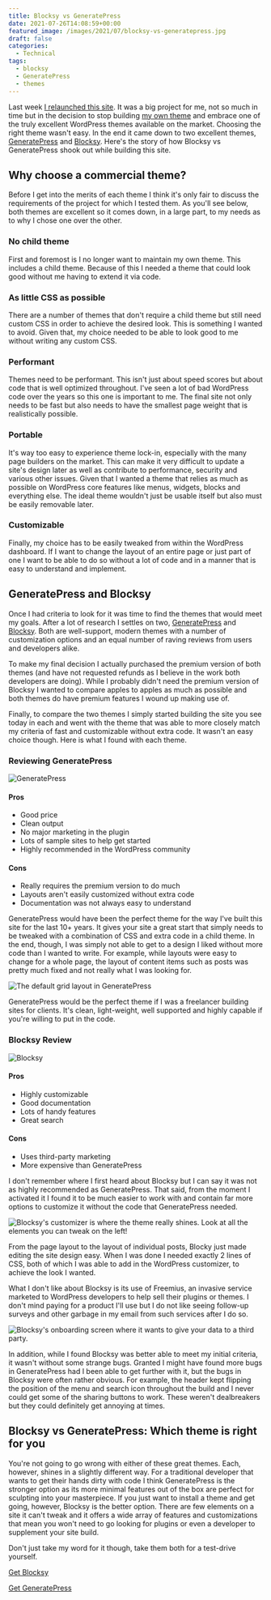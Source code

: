 ```yaml
---
title: Blocksy vs GeneratePress
date: 2021-07-26T14:08:59+00:00
featured_image: /images/2021/07/blocksy-vs-generatepress.jpg
draft: false
categories:
  - Technical
tags:
  - blocksy
  - GeneratePress
  - themes
---
```


Last week [I relaunched this site][1]. It was a big project for me, not so much in time but in the decision to stop building [my own theme][2] and embrace one of the truly excellent WordPress themes available on the market. Choosing the right theme wasn't easy. In the end it came down to two excellent themes, [GeneratePress][3] and [Blocksy][4]. Here's the story of how Blocksy vs GeneratePress shook out while building this site.

## Why choose a commercial theme?

Before I get into the merits of each theme I think it's only fair to discuss the requirements of the project for which I tested them. As you'll see below, both themes are excellent so it comes down, in a large part, to my needs as to why I chose one over the other.

### No child theme

First and foremost is I no longer want to maintain my own theme. This includes a child theme. Because of this I needed a theme that could look good without me having to extend it via code.

### As little CSS as possible

There are a number of themes that don't require a child theme but still need custom CSS in order to achieve the desired look. This is something I wanted to avoid. Given that, my choice needed to be able to look good to me without writing any custom CSS.

### Performant

Themes need to be performant. This isn't just about speed scores but about code that is well optimized throughout. I've seen a lot of bad WordPress code over the years so this one is important to me. The final site not only needs to be fast but also needs to have the smallest page weight that is realistically possible.

### Portable

It's way too easy to experience theme lock-in, especially with the many page builders on the market. This can make it very difficult to update a site's design later as well as contribute to performance, security and various other issues. Given that I wanted a theme that relies as much as possible on WordPress core features like menus, widgets, blocks and everything else. The ideal theme wouldn't just be usable itself but also must be easily removable later.

### Customizable

Finally, my choice has to be easily tweaked from within the WordPress dashboard. If I want to change the layout of an entire page or just part of one I want to be able to do so without a lot of code and in a manner that is easy to understand and implement.

## GeneratePress and Blocksy

Once I had criteria to look for it was time to find the themes that would meet my goals. After a lot of research I settles on two, [GeneratePress][3] and [Blocksy][4]. Both are well-support, modern themes with a number of customization options and an equal number of raving reviews from users and developers alike.

To make my final decision I actually purchased the premium version of both themes (and have not requested refunds as I believe in the work both developers are doing). While I probably didn't need the premium version of Blocksy I wanted to compare apples to apples as much as possible and both themes do have premium features I wound up making use of.

Finally, to compare the two themes I simply started building the site you see today in each and went with the theme that was able to more closely match my criteria of fast and customizable without extra code. It wasn't an easy choice though. Here is what I found with each theme.

### Reviewing GeneratePress

![GeneratePress](/images/2021/07/generatepress.png)

#### Pros

*  Good price
* Clean output
* No major marketing in the plugin
* Lots of sample sites to help get started
* Highly recommended in the WordPress community

#### Cons

* Really requires the premium version to do much
* Layouts aren't easily customized without extra code
* Documentation was not always easy to understand

GeneratePress would have been the perfect theme for the way I've built this site for the last 10+ years. It gives your site a great start that simply needs to be tweaked with a combination of CSS and extra code in a child theme. In the end, though, I was simply not able to get to a design I liked without more code than I wanted to write. For example, while layouts were easy to change for a whole page, the layout of content items such as posts was pretty much fixed and not really what I was looking for.

![The default grid layout in GeneratePress](/images/2021/07/generatepress-grid.jpg "The GeneratePress grid layout looks OK but there isn't a whole lot more customization I could do without additional code.")

GeneratePress would be the perfect theme if I was a freelancer building sites for clients. It's clean, light-weight, well supported and highly capable if you're willing to put in the code.

### Blocksy Review

![Blocksy](/images/2021/07/blocksy.png)

#### Pros

* Highly customizable
* Good documentation
* Lots of handy features
* Great search

#### Cons

*  Uses third-party marketing
* More expensive than GeneratePress

I don't remember where I first heard about Blocksy but I can say it was not as highly recommended as GeneratePress. That said, from the moment I activated it I found it to be much easier to work with and contain far more options to customize it without the code that GeneratePress needed.

![Blocksy's customizer is where the theme really shines. Look at all the elements you can tweak on the left!](/images/2021/07/blocksy-blog-layout.jpg "Blocksy's customizer is where the theme really shines. Look at all the elements you can tweak on the left!")

From the page layout to the layout of individual posts, Blocky just made editing the site design easy. When I was done I needed exactly 2 lines of CSS, both of which I was able to add in the WordPress customizer, to achieve the look I wanted.

What I don't like about Blocksy is its use of Freemius, an invasive service marketed to WordPress developers to help sell their plugins or themes. I don't mind paying for a product I'll use but I do not like seeing follow-up surveys and other garbage in my email from such services after I do so.

![Blocksy's onboarding screen where it wants to give your data to a third party.](/images/2021/07/blocksy-onboarding-2.png "Blocksy's onboarding screen where it wants to give your data to a third party.")

In addition, while I found Blocksy was better able to meet my initial criteria, it wasn't without some strange bugs. Granted I might have found more bugs in GeneratePress had I been able to get further with it, but the bugs in Blocksy were often rather obvious. For example, the header kept flipping the position of the menu and search icon throughout the build and I never could get some of the sharing buttons to work. These weren't dealbreakers but they could definitely get annoying at times.

## Blocksy vs GeneratePress: Which theme is right for you

You're not going to go wrong with either of these great themes. Each, however, shines in a slightly different way. For a traditional developer that wants to get their hands dirty with code I think GeneratePress is the stronger option as its more minimal features out of the box are perfect for sculpting into your masterpiece. If you just want to install a theme and get going, however, Blocksy is the better option. There are few elements on a site it can't tweak and it offers a wide array of features and customizations that mean you won't need to go looking for plugins or even a developer to supplement your site build.

Don't just take my word for it though, take them both for a test-drive yourself.

[Get Blocksy][4]

[Get GeneratePress][3]

 [1]: /2021/07/its-time-for-a-new-site-2/
 [2]: /2021/04/creating-a-minimal-wordpress-theme-in-the-era-of-gutenberg/
 [3]: https://generatepress.com
 [4]: https://creativethemes.com/blocksy/